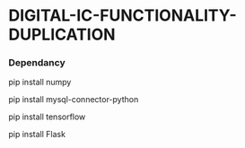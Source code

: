 # DIGITAL-IC-FUNCTIONALITY-DUPLICATION
### Dependancy
<p>pip install numpy
<p>pip install mysql-connector-python
<p>pip install tensorflow
<p>pip install Flask
